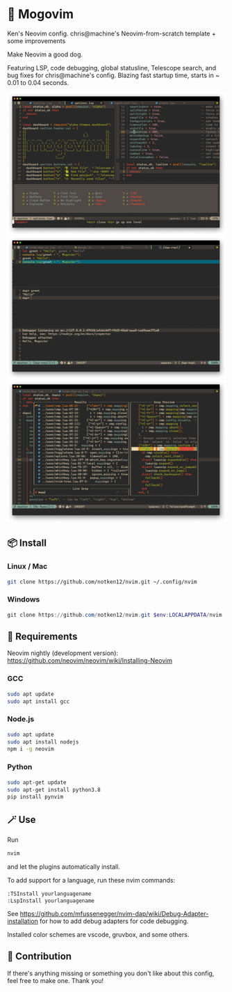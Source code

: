 # 🥭 Mogovim

Ken's Neovim config.
chris@machine's Neovim-from-scratch template + some improvements

Make Neovim a good dog.

Featuring LSP, code debugging, global statusline, Telescope search, and bug fixes for chris@machine's config.
Blazing fast startup time, starts in ~ 0.01 to 0.04 seconds.

![Editing](screenshots/editing.png)
![Debugger](screenshots/debugger.png)
![Telescope search](screenshots/telescope.png)

## 📦 Install

### Linux / Mac

```bash
git clone https://github.com/notken12/nvim.git ~/.config/nvim
```

### Windows

```powershell
git clone https://github.com/notken12/nvim.git $env:LOCALAPPDATA/nvim
```

## 📃 Requirements

Neovim nightly (development version): https://github.com/neovim/neovim/wiki/Installing-Neovim

### GCC

```bash
sudo apt update
sudo apt install gcc
```

### Node.js

```bash
sudo apt update
sudo apt install nodejs
npm i -g neovim
```

### Python

```bash
sudo apt-get update
sudo apt-get install python3.8
pip install pynvim
```

## 🪄 Use

Run

```bash
nvim
```

and let the plugins automatically install.

To add support for a language, run these nvim commands:

```
:TSInstall yourlanguagename
:LspInstall yourlanguagename
```

See https://github.com/mfussenegger/nvim-dap/wiki/Debug-Adapter-installation for how to add debug adapters for code debugging.

Installed color schemes are vscode, gruvbox, and some others.

## 💞 Contribution

If there's anything missing or something you don't like about this config, feel free to make one. Thank you!
